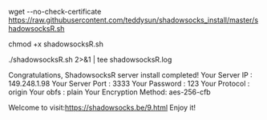 wget --no-check-certificate https://raw.githubusercontent.com/teddysun/shadowsocks_install/master/shadowsocksR.sh

chmod +x shadowsocksR.sh

./shadowsocksR.sh 2>&1 | tee shadowsocksR.log




Congratulations, ShadowsocksR server install completed!
Your Server IP        :  149.248.1.98
Your Server Port      :  3333
Your Password         :  123
Your Protocol         :  origin
Your obfs             :  plain
Your Encryption Method:  aes-256-cfb

Welcome to visit:https://shadowsocks.be/9.html
Enjoy it!

